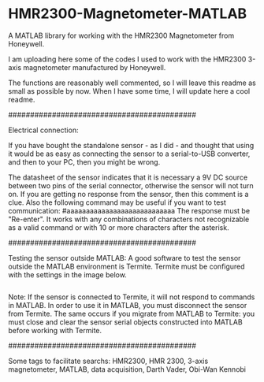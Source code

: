 # HMR2300-Magnetometer-MATLAB
A MATLAB library for working with the HMR2300 Magnetometer from Honeywell.

I am uploading here some of the codes I used to work with the HMR2300 3-axis magnetometer manufactured by Honeywell.

The functions are reasonably well commented, so I will leave this readme as small as possible by now. When I have some time, I will update here a cool readme. 

###########################################

Electrical connection:

If you have bought the standalone sensor - as I did - and thought that using it would be as easy as connecting the sensor to a serial-to-USB converter, and then to your PC, then you might be wrong.

The datasheet of the sensor indicates that it is necessary a 9V DC source between two pins of the serial connector, otherwise the sensor will not turn on. If you are getting no response from the sensor, then this comment is a clue. Also the following command may be useful if you want to test communication:
#aaaaaaaaaaaaaaaaaaaaaaaaaaaa
The response must be "Re-enter". It works with any combinations of characters not recognizable as a valid command or with 10 or more characters after the asterisk.

###########################################

Testing the sensor outside MATLAB:
A good software to test the sensor outside the MATLAB environment is Termite. Termite must be configured with the settings in the image below.

<IMAGE HERE>

Note: If the sensor is connected to Termite, it will not respond to commands in MATLAB. In order to use it in MATLAB, you must disconnect the sensor from Termite. The same occurs if you migrate from MATLAB to Termite: you must close and clear the sensor serial objects constructed into MATLAB before working with Termite.

###########################################

Some tags to facilitate searchs: HMR2300, HMR 2300, 3-axis magnetometer, MATLAB, data acquisition, Darth Vader, Obi-Wan Kennobi
